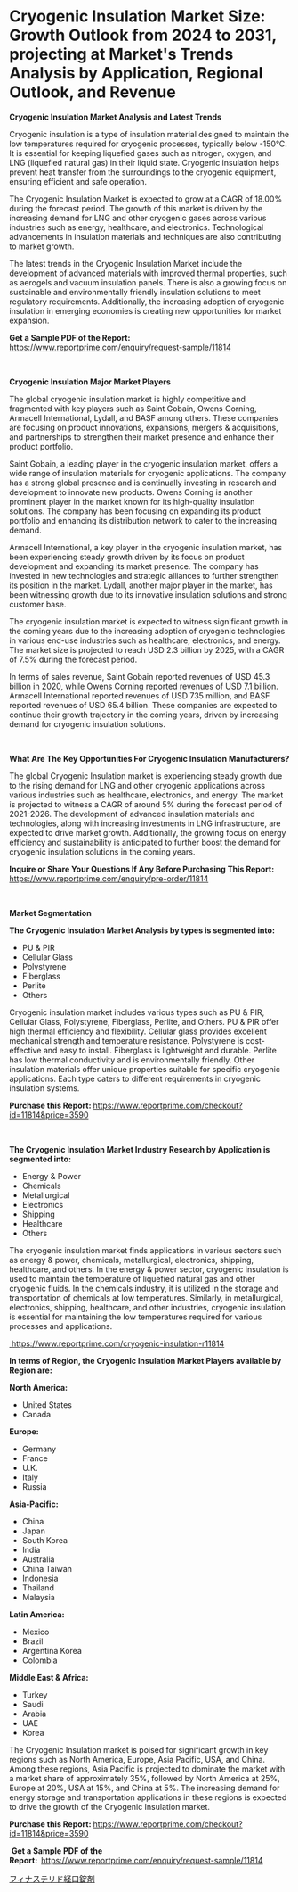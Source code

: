 <p><h1>Cryogenic Insulation Market Size: Growth Outlook from 2024 to 2031, projecting at Market's Trends Analysis by Application, Regional Outlook, and Revenue</h1></p><p><strong>Cryogenic Insulation Market Analysis and Latest Trends</strong></p>
<p><p>Cryogenic insulation is a type of insulation material designed to maintain the low temperatures required for cryogenic processes, typically below -150°C. It is essential for keeping liquefied gases such as nitrogen, oxygen, and LNG (liquefied natural gas) in their liquid state. Cryogenic insulation helps prevent heat transfer from the surroundings to the cryogenic equipment, ensuring efficient and safe operation.</p><p>The Cryogenic Insulation Market is expected to grow at a CAGR of 18.00% during the forecast period. The growth of this market is driven by the increasing demand for LNG and other cryogenic gases across various industries such as energy, healthcare, and electronics. Technological advancements in insulation materials and techniques are also contributing to market growth.</p><p>The latest trends in the Cryogenic Insulation Market include the development of advanced materials with improved thermal properties, such as aerogels and vacuum insulation panels. There is also a growing focus on sustainable and environmentally friendly insulation solutions to meet regulatory requirements. Additionally, the increasing adoption of cryogenic insulation in emerging economies is creating new opportunities for market expansion.</p></p>
<p><strong>Get a Sample PDF of the Report:&nbsp;</strong> <a href="https://www.reportprime.com/enquiry/request-sample/11814">https://www.reportprime.com/enquiry/request-sample/11814</a></p>
<p>&nbsp;</p>
<p><strong>Cryogenic Insulation Major Market Players</strong></p>
<p><p>The global cryogenic insulation market is highly competitive and fragmented with key players such as Saint Gobain, Owens Corning, Armacell International, Lydall, and BASF among others. These companies are focusing on product innovations, expansions, mergers & acquisitions, and partnerships to strengthen their market presence and enhance their product portfolio.</p><p>Saint Gobain, a leading player in the cryogenic insulation market, offers a wide range of insulation materials for cryogenic applications. The company has a strong global presence and is continually investing in research and development to innovate new products. Owens Corning is another prominent player in the market known for its high-quality insulation solutions. The company has been focusing on expanding its product portfolio and enhancing its distribution network to cater to the increasing demand.</p><p>Armacell International, a key player in the cryogenic insulation market, has been experiencing steady growth driven by its focus on product development and expanding its market presence. The company has invested in new technologies and strategic alliances to further strengthen its position in the market. Lydall, another major player in the market, has been witnessing growth due to its innovative insulation solutions and strong customer base.</p><p>The cryogenic insulation market is expected to witness significant growth in the coming years due to the increasing adoption of cryogenic technologies in various end-use industries such as healthcare, electronics, and energy. The market size is projected to reach USD 2.3 billion by 2025, with a CAGR of 7.5% during the forecast period.</p><p>In terms of sales revenue, Saint Gobain reported revenues of USD 45.3 billion in 2020, while Owens Corning reported revenues of USD 7.1 billion. Armacell International reported revenues of USD 735 million, and BASF reported revenues of USD 65.4 billion. These companies are expected to continue their growth trajectory in the coming years, driven by increasing demand for cryogenic insulation solutions.</p></p>
<p>&nbsp;</p>
<p><strong>What Are The Key Opportunities For Cryogenic Insulation Manufacturers?</strong></p>
<p><p>The global Cryogenic Insulation market is experiencing steady growth due to the rising demand for LNG and other cryogenic applications across various industries such as healthcare, electronics, and energy. The market is projected to witness a CAGR of around 5% during the forecast period of 2021-2026. The development of advanced insulation materials and technologies, along with increasing investments in LNG infrastructure, are expected to drive market growth. Additionally, the growing focus on energy efficiency and sustainability is anticipated to further boost the demand for cryogenic insulation solutions in the coming years.</p></p>
<p><strong>Inquire or Share Your Questions If Any Before Purchasing This Report:</strong> <a href="https://www.reportprime.com/enquiry/pre-order/11814">https://www.reportprime.com/enquiry/pre-order/11814</a></p>
<p>&nbsp;</p>
<p><strong>Market Segmentation</strong></p>
<p><strong>The Cryogenic Insulation Market Analysis by types is segmented into:</strong></p>
<p><ul><li>PU & PIR</li><li>Cellular Glass</li><li>Polystyrene</li><li>Fiberglass</li><li>Perlite</li><li>Others</li></ul></p>
<p><p>Cryogenic insulation market includes various types such as PU & PIR, Cellular Glass, Polystyrene, Fiberglass, Perlite, and Others. PU & PIR offer high thermal efficiency and flexibility. Cellular glass provides excellent mechanical strength and temperature resistance. Polystyrene is cost-effective and easy to install. Fiberglass is lightweight and durable. Perlite has low thermal conductivity and is environmentally friendly. Other insulation materials offer unique properties suitable for specific cryogenic applications. Each type caters to different requirements in cryogenic insulation systems.</p></p>
<p><strong>Purchase this Report:&nbsp;</strong><a href="https://www.reportprime.com/checkout?id=11814&price=3590">https://www.reportprime.com/checkout?id=11814&price=3590</a></p>
<p>&nbsp;</p>
<p><strong>The Cryogenic Insulation Market Industry Research by Application is segmented into:</strong></p>
<p><ul><li>Energy & Power</li><li>Chemicals</li><li>Metallurgical</li><li>Electronics</li><li>Shipping</li><li>Healthcare</li><li>Others</li></ul></p>
<p><p>The cryogenic insulation market finds applications in various sectors such as energy & power, chemicals, metallurgical, electronics, shipping, healthcare, and others. In the energy & power sector, cryogenic insulation is used to maintain the temperature of liquefied natural gas and other cryogenic fluids. In the chemicals industry, it is utilized in the storage and transportation of chemicals at low temperatures. Similarly, in metallurgical, electronics, shipping, healthcare, and other industries, cryogenic insulation is essential for maintaining the low temperatures required for various processes and applications.</p></p>
<p><a href="https://www.reportprime.com/cryogenic-insulation-r11814">&nbsp;https://www.reportprime.com/cryogenic-insulation-r11814</a></p>
<p><strong>In terms of Region, the Cryogenic Insulation Market Players available by Region are:</strong></p>
<p>
    <p> <strong> North America: </strong>
        <ul>
            <li>United States</li>
            <li>Canada</li>
        </ul>
        </p> 
    <p> <strong> Europe: </strong>
        <ul>
            <li>Germany</li>
            <li>France</li>
            <li>U.K.</li>
            <li>Italy</li>
            <li>Russia</li>
        </ul>
        </p> 
    <p> <strong> Asia-Pacific: </strong>
        <ul>
            <li>China</li>
            <li>Japan</li>
            <li>South Korea</li>
            <li>India</li>
            <li>Australia</li>
            <li>China Taiwan</li>
            <li>Indonesia</li>
            <li>Thailand</li>
            <li>Malaysia</li>
        </ul>
        </p> 
    <p> <strong> Latin America: </strong>
        <ul>
            <li>Mexico</li>
            <li>Brazil</li>
            <li>Argentina Korea</li>
            <li>Colombia</li>
        </ul>
        </p> 
    <p> <strong> Middle East & Africa: </strong>
        <ul>
            <li>Turkey</li>
            <li>Saudi</li>
            <li>Arabia</li>
            <li>UAE</li>
            <li>Korea</li>
        </ul>
    </p>
    </p>
<p><p>The Cryogenic Insulation market is poised for significant growth in key regions such as North America, Europe, Asia Pacific, USA, and China. Among these regions, Asia Pacific is projected to dominate the market with a market share of approximately 35%, followed by North America at 25%, Europe at 20%, USA at 15%, and China at 5%. The increasing demand for energy storage and transportation applications in these regions is expected to drive the growth of the Cryogenic Insulation market.</p></p>
<p><strong>Purchase this Report: </strong><a href="https://www.reportprime.com/checkout?id=11814&price=3590">https://www.reportprime.com/checkout?id=11814&price=3590</a></p>
<p>&nbsp;<strong>Get a Sample PDF of the Report:&nbsp;&nbsp;</strong><a href="https://www.reportprime.com/enquiry/request-sample/11814">https://www.reportprime.com/enquiry/request-sample/11814</a></p>
<p><strong></strong></p>
<p><p><a href="https://github.com/oqxogxyvqe90775/Market-Research-Report-List-2/blob/main/878835969593.md">フィナステリド経口錠剤</a></p></p>